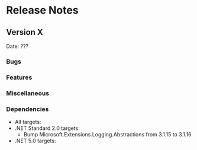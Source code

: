 # Release Notes

## Version X

Date: ???

### Bugs

### Features

### Miscellaneous

### Dependencies

- All targets:
- .NET Standard 2.0 targets:
  - Bump Microsoft.Extensions.Logging.Abstractions from 3.1.15 to 3.1.16
- .NET 5.0 targets:



